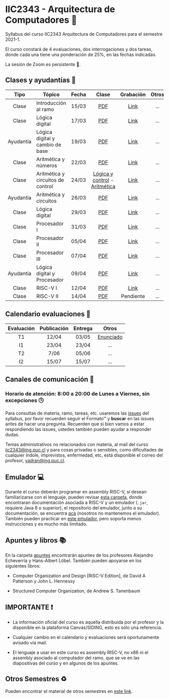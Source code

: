 # IIC2343 - Arquitectura de Computadores 💾

Syllabus del curso IIC2343 Arquitectura de Computadores para el semestre 2021-1. 

El curso constará de 4 evaluaciones, dos interrogaciones y dos tareas, donde cada una tiene una ponderación de 25%, en las fechas indicadas.

La sesión de Zoom es persistente 👀.

## Clases y ayudantías 🏫

| Tipo  | Tópico                             | Fecha        | Clase  | Grabación | Otros |
| :-:   | -                                  | :-:          | :-:    | :-:       | :-:   |
| Clase   | Introducción al ramo             | 15/03        | [PDF](../../tree/master/Clases/Presentation.pdf)    | [Link](https://drive.google.com/drive/folders/1YY4CPboIKAaakbzXx-FECkRyKiY2iS5j?usp=sharing)       | ...   |
| Clase | Lógica digital | 17/03 | [PDF](../../tree/master/Clases/logicaDigital.pdf) | [Link](https://drive.google.com/drive/folders/1xk8qJHGCJLpS871XDbeWYQw3QcXvype8?usp=sharing) | ...|
| Ayudantía | Lógica digital y cambio de base | 19/03 | [PDF](../../tree/master/Ayudantias/Ayudantia1.pdf) | [Link](https://drive.google.com/file/d/1O46QI9cAXZr20VVj0VYsDoNPHyFeG3g6/view?usp=sharing) | ... |
| Clase | Aritmética y números | 22/03 | [PDF](../../tree/master/Clases/aritmetica&numeros.pdf) | [Link](https://drive.google.com/drive/folders/1OkE0m_-USvmc-zbPMlukXsRS17CbbWXG?usp=sharing) | ... |
| Clase | Aritmética y circuitos de control | 24/03 | [Lógica y control](../../tree/master/Clases/logicaDigital.pdf) - [Aritmética](../../tree/master/Clases/aritmetica&numeros.pdf)  | [Link](https://drive.google.com/drive/folders/1VkmEAJKCucPBfuzELrL-kyH1HCJxhRBe?usp=sharing) | ... |
| Ayudantía | Aritmética y circuitos | 26/03 | [PDF](../../tree/master/Ayudantias/ayudantia2.pdf) | [Link](https://drive.google.com/drive/folders/1MTCFFJ8Hr8sCin8KFyCe1CagFart4vhR?usp=sharing) | ... |
| Clase | Lógica digital | 29/03 | [PDF](../../tree/master/Clases/logicaDigital-act.pdf) | [Link](https://drive.google.com/drive/folders/1yBbBR2sH2psjG9Wxl0m_UBI_X-LzG-Zh?usp=sharing) | ... |
| Clase | Procesador I | 31/03 | [PDF](../../tree/master/Clases/procesador-I.pdf) | [Link](https://drive.google.com/drive/folders/1g9k4ILoToDdmGUi8SieXLnqLqjQK_Fvx?usp=sharing) | ... |
| Clase | Procesador II | 05/04 | [PDF](../../tree/master/Clases/procesador-I-II.pdf) | [Link](https://drive.google.com/drive/folders/1kfV612Zun7r21orZ88l9Ik5AOnHItqRo?usp=sharing) | ... |
| Clase | Procesador III | 07/04 | [PDF](../../tree/master/Clases/procesador-I-III.pdf) | [Link](https://drive.google.com/drive/folders/1SQ9NH8AJ9jCo-GD71_2jS_ZBwVOuEDBD?usp=sharing) | ... |
| Ayudantía | Lógica digital y Procesador | 09/04 | [PDF](../../tree/master/Ayudantias/Ayudantia3.pdf) | [Link](https://drive.google.com/file/d/1LMR4C7MOdJeojvnfozeXrxFYICICSa0b/view?usp=sharing) | ... |
| Clase | RISC-V I | 12/04 | [PDF](../../tree/master/Clases/InstrucsRISC-V.pdf) | [Link](https://drive.google.com/drive/folders/1gj94ry9g0nPj9YLr6SP2iJeUIvyqZP6v?usp=sharing) | ... |
| Clase | RISC-V II | 14/04 | [PDF](../../tree/master/Clases/InstrucsRISC-V.pdf) | Pendiente | ... |

## Calendario evaluaciones 📄

| Evaluación | Publicación | Entrega | Otros |
| :-:        | :-:         | :-:     | :-:   |
| T1 | 12/04 | 03/05 | [Enunciado](../../tree/master/Tareas/T1.pdf) |
| I1 | 23/04 | 23/04 | ... |
| T2 | 7/06 | 05/06 | ... |
| I2 | 15/07 | 15/07 | ... |

## Canales de comunicación 📩

### Horario de atención: 8:00 a 20:00 de Lunes a Viernes, sin excepciones 🕒

Para consultas de materia, ramo, tareas, etc. usaremos las [issues](https://github.com/IIC2343/syllabus-2021-1/issues) del syllabus, por favor recuerden seguir el Formato™ y **buscar** en las issues antes de hacer una pregunta. Recuerden que si bien vamos a estar respondiendo las issues, ustedes también pueden ayudar a responder dudas.

Temas administrativos no relacionados con materia, al mail del curso [iic2343@ing.puc.cl](mailto:iic2343@ing.puc.cl) y para cosas privadas o sensibles, como dificultades de cualquier índole, imprevistos, enfermedad, etc, está disponible el correo del profesor, [yadran@ing.puc.cl](mailto:yadran@ing.puc.cl).

## Emulador 💻

Durante el curso deberán programar en assembly RISC-V, si desean familiarizarse con el lenguaje, pueden revisar [esta carpeta](../../tree/master/Emulador), donde encontraran documentación asociada a RISC-V y un emulador (`.jar`, requiere Java 8 o superior), el repositorio del emulador, junto a su documentación, se encuentra [acá](https://github.com/TheThirdOne/rars) (nosotros no mantenemos el emulador). También pueden practicar en [este emulador](https://www.cs.cornell.edu/courses/cs3410/2019sp/riscv/interpreter/), pero soporta menos instrucciones y es mucho más limitado.

## Apuntes y libros 📚

En la carpeta [apuntes](../../tree/master/Apuntes) encontrarán apuntes de los profesores Alejandro Echeverría y Hans-Albert Löbel. También pueden apoyarse en los siguientes libros:

- Computer Organization and Design [RISC-V Edition], de David A Patterson y John L. Hennessy

- Structured Computer Organization, de Andrew S. Tanenbaum

## IMPORTANTE ❗

- La información oficial del curso es aquella distribuida por el profesor y la disponible en la plataforma Canvas/SIDING, esto es sólo una referencia.

- Cualquier cambio en el calendario y evaluaciones será oportunamente avisado vía mail.

- El lenguaje a usar en este curso es assembly RISC-V, no x86 ni el assembly asociado al computador del ramo, que se ve en las diapositivas del curso y en algunos de los apuntes.

## Otros Semestres ♻

Pueden encontrar el material de otros semestres en [este link](https://github.com/IIC2343/Syllabus-anteriores).
